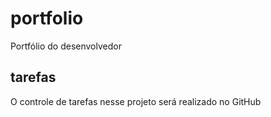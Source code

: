 # portfolio
Portfólio do desenvolvedor

## tarefas

O controle de tarefas nesse projeto será realizado no GitHub